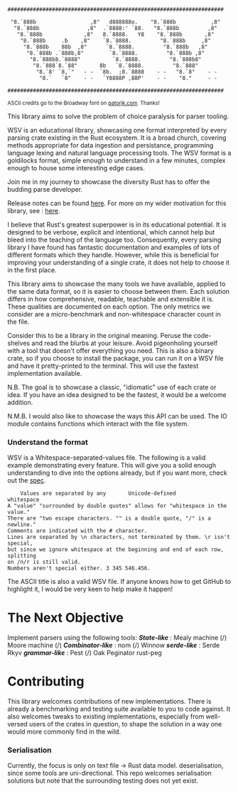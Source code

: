 ```wsv
####################################################################
                                                                    
 "8.`888b                 ,8"   d888888o.    "8.`888b           ,8" 
  "8.`888b               ,8"  .`8888:' `88.   "8.`888b         ,8"  
   "8.`888b             ,8"   8.`8888.   Y8    "8.`888b       ,8"   
    "8.`888b     .b    ,8"    `8.`8888.         "8.`888b     ,8"    
     "8.`888b    88b  ,8"      `8.`8888.         "8.`888b   ,8"     
      "8.`888b .`888b,8"        `8.`8888.         "8.`888b ,8"      
       "8.`888b8.`8888"          `8.`8888.         "8.`888b8"       
        "8.`888`8.`88"       8b   `8.`8888.         "8.`888"        
         "8.`8' `8,`"   - -  `8b.  ;8.`8888    - -   "8.`8"    - -  
          "8.`   `8"    - -   `Y8888P ,88P'    - -    "8."     - -  
                                                                    
####################################################################
```

<sup>ASCII credits go to the Broadway font on [patorjk.com](patorjk.com). Thanks!</sup>

This library aims to solve the problem of choice paralysis for parser tooling.

WSV is an educational library, showcasing one format interpreted by every parsing crate existing in the Rust ecosystem. It is a broad church, covering methods appropriate for data ingestion and persistance, programming language lexing and natural language processing tools. The WSV format is a goldilocks format, simple enough to understand in a few minutes, complex enough to house some interesting edge cases.

Join me in my journey to showcase the diversity Rust has to offer the budding parse developer.

Release notes can be found [here](https://github.com/honestlysamuk/wsv/blob/main/release_notes.md).
For more on my wider motivation for this library, see : [here](https://honestlysam.uk/superpower/).

I believe that Rust's greatest superpower is in its educational potential. It is designed to be verbose, explicit and intentional, which cannot help but bleed into the teaching of the language too. Consequently, every parsing library I have found has fantastic documentation and examples of lots of different formats which they handle. However, while this is beneficial for improving your understanding of a single crate, it does not help to choose it in the first place.

This library aims to showcase the many tools we have available, applied to the same data format, so it is easier to choose between them. Each solution differs in how comprehensive, readable, teachable and extensible it is. These qualities are documented on each option. The only metrics we consider are a micro-benchmark and non-whitespace character count in the file.

Consider this to be a library in the original meaning. Peruse the code-shelves and read the blurbs at your leisure. Avoid pigeonholing yourself with a tool that doesn't offer everything you need. This is also a binary crate, so if you choose to install the package, you can run it on a WSV file and have it pretty-printed to the terminal. This will use the fastest implementation available.

N.B. The goal is to showcase a classic, "idiomatic" use of each crate or idea. If you have an idea designed to be the fastest, it would be a welcome addition.

N.M.B. I would also like to showcase the ways this API can be used. The IO module contains functions which interact with the file system.

### Understand the format

WSV is a Whitespace-separated-values file. The following is a valid example demonstrating every feature. This will give you a solid enough understanding to dive into the options already, but if you want more, check out the [spec](https://dev.stenway.com/WSV/Specification.html).

```wsv
    Values are separated by any       Unicode-defined         whitespace   
A "value" "surrounded by double quotes" allows for "whitespace in the value."
There are "two escape characters. "" is a double quote, "/" is a newline."
Comments are indicated with the # character.
Lines are separated by \n characters, not terminated by them. \r isn't special,
but since we ignore whitespace at the beginning and end of each row, splitting
on /n/r is still valid.
Numbers aren't special either. 3 345 546.456. 
```

The ASCII title is also a valid WSV file. If anyone knows how to get GitHub to highlight it, I would be very keen to help make it happen!

# The Next Objective

Implement parsers using the following tools:
***State-like*** :
Mealy machine (/)
Moore machine (/)
***Combinator-like*** : 
nom (/)
Winnow
***serde-like*** :
Serde
Rkyv
***grammar-like*** :
Pest (/)
Oak
Peginator
rust-peg

# Contributing

This library welcomes contributions of new implementations. There is already a benchmarking and testing suite available to you to code against. It also welcomes tweaks to existing implementations, especially from well-versed users of the crates in question, to shape the solution in a way one would more commonly find in the wild. 

### Serialisation

Currently, the focus is only on text file -> Rust data model. deserialisation, since some tools are uni-directional. This repo welcomes serialisation solutions but note that the surrounding testing does not yet exist.

